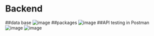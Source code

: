 # Backend
##data base 
![image](https://github.com/user-attachments/assets/665df2e5-51ee-40c3-8c61-9490ab8c2bcf)
##packages
![image](https://github.com/user-attachments/assets/9eae3a35-7f60-41af-91c1-2709d43ceb71)
##API  testing in Postman
![image](https://github.com/user-attachments/assets/e6a7f9c4-c68e-48df-b45f-cfc4197c76e5)
![image](https://github.com/user-attachments/assets/5e5d4025-1b41-4949-a70a-28bd1cb042e3)

